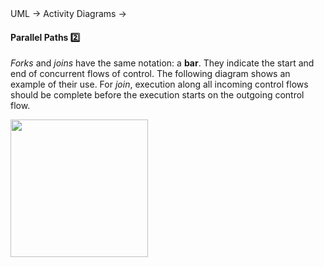 <div id="path">UML &rarr; Activity Diagrams &rarr;</div>

<div id="title">

#### Parallel Paths :two:

</div>

<div id="body">

_Forks_ and _joins_ have the same notation: a **bar**. They indicate the start and end of concurrent flows of control. The following diagram shows an example of their use. For _join_, execution along all incoming control flows should be complete before the execution starts on the outgoing control flow.

<img src="{{baseUrl}}/uml/activityDiagrams/basicNotations/parallelPaths/images/diagram.png" height="220" />
<p/>

</div>

<div id="extras">
</div>

</div>

